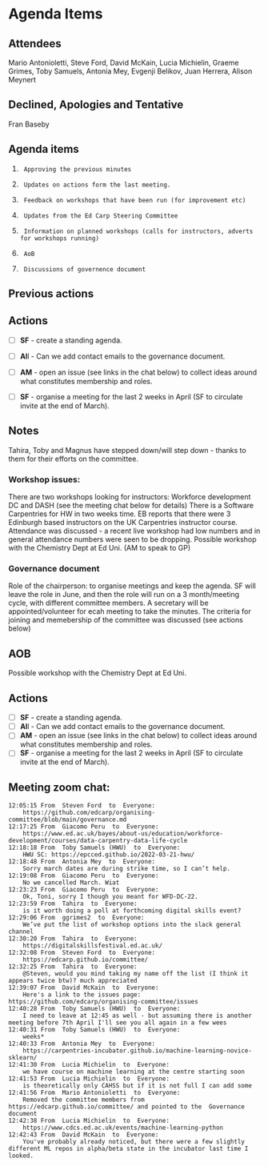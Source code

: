 # Agenda Items


## Attendees

Mario Antonioletti, Steve Ford, David McKain, Lucia Michielin, Graeme Grimes, Toby Samuels, Antonia Mey, Evgenji Belikov, Juan Herrera, Alison Meynert

## Declined, Apologies and Tentative 

Fran Baseby

## Agenda items

1)      Approving the previous minutes
2)      Updates on actions form the last meeting.
3)      Feedback on workshops that have been run (for improvement etc)
4)      Updates from the Ed Carp Steering Committee
5)      Information on planned workshops (calls for instructors, adverts for workshops running)
6)      AoB
7)      Discussions of governence document

## Previous actions

## Actions
- [ ] **SF** - create a standing agenda. 
- [ ] **Al**l - Can we add contact emails to the governance document. 
- [ ] **AM** - open an issue (see links in the chat below) to collect ideas around what constitutes membership and roles. 
- [ ] **SF** - organise a meeting for the last 2 weeks in April (SF to circulate invite at the end of March).


## Notes 
Tahira, Toby and Magnus have stepped down/will step down - thanks to them for their efforts on the committee.

### Workshop issues: 
There are two workshops looking for instructors: Workforce development DC and DASH (see the meeting chat below for details)
There is a Software Carpentries for HW in two weeks time.
EB reports that there were 3 Edinburgh based instructors on the UK Carpentries instructor course.
Attendance was discussed - a recent live workshop had low numbers and in general attendance numbers were seen to be dropping.
Possible workshop with the Chemistry Dept at Ed Uni. (AM to speak to GP)

### Governance document

Role of the chairperson: to organise meetings and keep the agenda. SF will leave the role in June, and then the role will run on a 3 month/meeting cycle, with different 
committee members.
A secretary will be appointed/volunteer for ecah meeting to take the minutes.
The criteria for joining and memebership of the committee was discussed (see actions below)

## AOB
Possible workshop with the Chemistry Dept at Ed Uni.

## Actions
- [ ] **SF** - create a standing agenda. 
- [ ] **Al**l - Can we add contact emails to the governance document. 
- [ ] **AM** - open an issue (see links in the chat below) to collect ideas around what constitutes membership and roles. 
- [ ] **SF** - organise a meeting for the last 2 weeks in April (SF to circulate invite at the end of March).

## Meeting zoom chat:

```
12:05:15 From  Steven Ford  to  Everyone:
	https://github.com/edcarp/organising-committee/blob/main/governance.md
12:17:25 From  Giacomo Peru  to  Everyone:
	https://www.ed.ac.uk/bayes/about-us/education/workforce-development/courses/data-carpentry-data-life-cycle
12:18:18 From  Toby Samuels (HWU)  to  Everyone:
	HWU SC: https://epcced.github.io/2022-03-21-hwu/
12:18:48 From  Antonia Mey  to  Everyone:
	Sorry march dates are during strike time, so I can’t help.
12:19:08 From  Giacomo Peru  to  Everyone:
	No we cancelled March. Wiat
12:23:23 From  Giacomo Peru  to  Everyone:
	Ok, Toni, sorry I though you meant for WFD-DC-22.
12:23:59 From  Tahira  to  Everyone:
	is it worth doing a poll at forthcoming digital skills event?
12:29:06 From  ggrimes2  to  Everyone:
	We’ve put the list of workshop options into the slack general channel
12:30:20 From  Tahira  to  Everyone:
	https://digitalskillsfestival.ed.ac.uk/
12:32:08 From  Steven Ford  to  Everyone:
	https://edcarp.github.io/committee/
12:32:25 From  Tahira  to  Everyone:
	@Steven, would you mind taking my name off the list (I think it appears twice btw)? much appreciated
12:39:07 From  David McKain  to  Everyone:
	Here's a link to the issues page: https://github.com/edcarp/organising-committee/issues
12:40:28 From  Toby Samuels (HWU)  to  Everyone:
	I need to leave at 12:45 as well - but assuming there is another meeting before 7th April I'll see you all again in a few wees
12:40:31 From  Toby Samuels (HWU)  to  Everyone:
	weeks*
12:40:33 From  Antonia Mey  to  Everyone:
	https://carpentries-incubator.github.io/machine-learning-novice-sklearn/
12:41:30 From  Lucia Michielin  to  Everyone:
	we have course on machine learning at the centre starting soon
12:41:53 From  Lucia Michielin  to  Everyone:
	is theoretically only CAHSS but if it is not full I can add some
12:41:56 From  Mario Antonioletti  to  Everyone:
	Removed the committee members from https://edcarp.github.io/committee/ and pointed to the  Governance document
12:42:38 From  Lucia Michielin  to  Everyone:
	https://www.cdcs.ed.ac.uk/events/machine-learning-python
12:42:43 From  David McKain  to  Everyone:
	You've probably already noticed, but there were a few slightly different ML repos in alpha/beta state in the incubator last time I looked.

```

